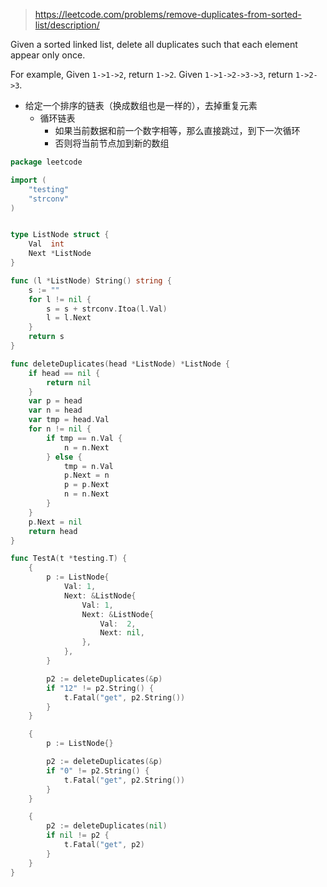 > https://leetcode.com/problems/remove-duplicates-from-sorted-list/description/


Given a sorted linked list, delete all duplicates such that each element appear only once.

For example,
Given `1->1->2`, return `1->2`.
Given `1->1->2->3->3`, return `1->2->3`.

* 给定一个排序的链表（换成数组也是一样的），去掉重复元素
  * 循环链表
    * 如果当前数据和前一个数字相等，那么直接跳过，到下一次循环
    * 否则将当前节点加到新的数组

```go
package leetcode

import (
	"testing"
	"strconv"
)


type ListNode struct {
	Val  int
	Next *ListNode
}

func (l *ListNode) String() string {
	s := ""
	for l != nil {
		s = s + strconv.Itoa(l.Val)
		l = l.Next
	}
	return s
}

func deleteDuplicates(head *ListNode) *ListNode {
	if head == nil {
		return nil
	}
	var p = head
	var n = head
	var tmp = head.Val
	for n != nil {
		if tmp == n.Val {
			n = n.Next
		} else {
			tmp = n.Val
			p.Next = n
			p = p.Next
			n = n.Next
		}
	}
	p.Next = nil
	return head
}

func TestA(t *testing.T) {
	{
		p := ListNode{
			Val: 1,
			Next: &ListNode{
				Val: 1,
				Next: &ListNode{
					Val:  2,
					Next: nil,
				},
			},
		}

		p2 := deleteDuplicates(&p)
		if "12" != p2.String() {
			t.Fatal("get", p2.String())
		}
	}

	{
		p := ListNode{}

		p2 := deleteDuplicates(&p)
		if "0" != p2.String() {
			t.Fatal("get", p2.String())
		}
	}

	{
		p2 := deleteDuplicates(nil)
		if nil != p2 {
			t.Fatal("get", p2)
		}
	}
}

```